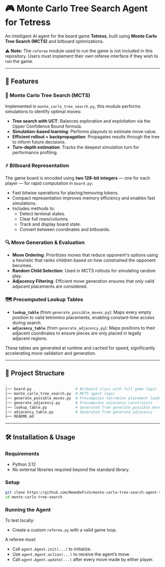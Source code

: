# 🎮 Monte Carlo Tree Search Agent for Tetress

An intelligent AI agent for the board game **Tetress**, built using **Monte Carlo Tree Search (MCTS)** and bitboard optimizations.

⚠️ **Note:** The `referee` module used to run the game is not included in this repository. Users must implement their own referee interface if they wish to run the game.

---

## 🚀 Features

### 🧠 Monte Carlo Tree Search (MCTS)

Implemented in `monte_carlo_tree_search.py`, this module performs simulations to identify optimal moves:
- **Tree search with UCT**: Balances exploration and exploitation via the Upper Confidence Bound formula.
- **Simulation-based learning**: Performs playouts to estimate move value.
- **Efficient rollout + backpropagation**: Propagates results through the tree to inform future decisions.
- **Turn-depth estimation**: Tracks the deepest simulation turn for performance profiling.

### ⚡ Bitboard Representation

The game board is encoded using **two 128-bit integers** — one for each player — for rapid computation in `board.py`:
- Fast bitwise operations for placing/removing tokens.
- Compact representation improves memory efficiency and enables fast simulations.
- Includes methods to:
  - Detect terminal states.
  - Clear full rows/columns.
  - Track and display board state.
  - Convert between coordinates and bitboards.

### 🔍 Move Generation & Evaluation

- **Move Ordering**: Prioritizes moves that reduce opponent's options using a heuristic that ranks children based on how constrained the opponent becomes.
- **Random Child Selection**: Used in MCTS rollouts for simulating random play.
- **Adjacency Filtering**: Efficient move generation ensures that only valid adjacent placements are considered.

### 🗺️ Precomputed Lookup Tables

- **`lookup_table`** (from `generate_possible_moves.py`): Maps every empty position to valid tetromino placements, enabling constant-time access during search.
- **`adjacency_table`** (from `generate_adjacency.py`): Maps positions to their adjacent coordinates to ensure pieces are only placed in legally adjacent regions.

These tables are generated at runtime and cached for speed, significantly accelerating move validation and generation.

---

## 📁 Project Structure

```bash
.
│── board.py                    # Bitboard class with full game logic
│── monte_carlo_tree_search.py  # MCTS agent logic
│── generate_possible_moves.py  # Precomputes tetromino placement lookup table
│── generate_adjacency.py       # Precomputes adjacency constraints
│── lookup_table.py             # Generated from generate_possible_moves
│── adjacency_table.py          # Generated from generate_adjacency
├── README.md
````

---

## 🛠️ Installation & Usage

### Requirements

* Python 3.12
* No external libraries required beyond the standard library.

### Setup

```bash
git clone https://github.com/NemoDeFish/monte-carlo-tree-search-agent-tetress
cd monte-carlo-tree-search
```

### Running the Agent

To test locally:
* Create a custom `referee.py` with a valid game loop.

A referee must:

* Call `agent.Agent.init(...)` to initialize.
* Use `agent.Agent.action(...)` to receive the agent’s move.
* Call `agent.Agent.update(...)` after every move made by either player.
